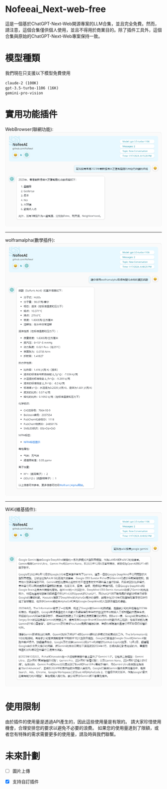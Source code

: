 # Nofeeai_Next-web-free
這是一個基於ChatGPT-Next-Web開源專案的LLM合集，並且完全免費。然而，請注意，這個合集僅供個人使用，並且不得用於商業目的。除了插件工具外，這個合集與原始的ChatGPT-Next-Web專案保持一致。



# 模型種類
我們現在只支援以下模型免費使用
```
claude-2 (100K)
gpt-3.5-turbo-1106 (16K)
gemini-pro-vision
```

# 實用功能插件

WebBrowser(聯網功能):
![Nofeeai Image](https://github.com/Nofeeal/Nofeeai_Next-web-free/blob/main/IMG/WEB-GPT.png)
*****
wolframalpha(數學插件):
![Nofeeai wolframalpha](https://github.com/Nofeeal/Nofeeai_Next-web-free/blob/main/IMG/wolframalphaIMG.png)
*****
WiKi(維基插件):
![Nofeeai wi](https://github.com/Nofeeal/Nofeeai_Next-web-free/blob/main/IMG/wiki-img.png)

# 使用限制
由於插件的使用量是透過API產生的，因此這些使用量是有限的。 請大家珍惜使用機會，合理安排您的要求以避免不必要的浪費。 如果您的使用量達到了限額，或者您有特殊的需求需要更多的使用量，請及時與我們聯繫。

# 未來計劃
- [ ] 圖片上傳
- [x] 支持自訂插件

